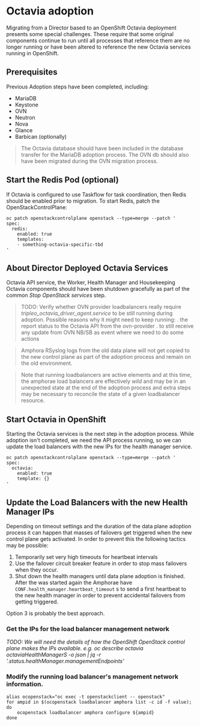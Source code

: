 # Octavia adoption

Migrating from a Director based to an OpenShift Octavia deployment
presents some special challenges. These require that some
original components continue to run until all processes that reference
them are no longer running or have been altered to reference the new
Octavia services running in OpenShift.


## Prerequisites

Previous Adoption steps have been completed, including:
 * MariaDB
 * Keystone
 * OVN
 * Neutron
 * Nova
 * Glance
 * Barbican (optionally)

> The Octavia database should have been included in the database transfer for the MariaDB adoption process. The OVN db should also have been migrated during the OVN migration process.

## Start the Redis Pod (optional)

If Octavia is configured to use Taskflow for task coordination, then Redis should be enabled prior to migration. To start Redis, patch the OpenStackControlPlane:

```
oc patch openstackcontrolplane openstack --type=merge --patch '
spec:
  redis:
    enabled: true
	templates:
    - something-octavia-specific-tbd
'
```

## About Director Deployed Octavia Services

Octavia API service, the Worker, Health Manager and
Housekeeping Octavia components should have been shutdown gracefully as part of
the common *Stop OpenStack services* step.

> TODO: Verify whether OVN provider loadbalancers really require
> *tripleo_octavia_driver_agent.service* to be still running during adoption.
> Possible reasons why it might need to keep running:
> . the report status to the Octavia API from the ovn-provider
> . to still receive any update from OVN NB/SB as event where we need
>   to do some actions

> Amphora RSyslog logs from the old data plane will not get copied to the new
> control plane as part of the adoption process and remain on the old
> environment.

> Note that running loadbalancers are active elements and at this time, the
  amphorae load balancers are effectively *wild* and may be in an unexpected
  state at the end of the adoption process and extra steps may be necessary to
  reconcile the state of a given loadbalancer resource.

## Start Octavia in OpenShift

Starting the Octavia services is the next step in the adoption process. While
adoption isn't completed, we need the API process running, so we can update the
load balancers with the new IPs for the health manager service.


```
oc patch openstackcontrolplane openstack --type=merge --patch '
spec:
  octavia:
    enabled: true
	template: {}
'
```

## Update the Load Balancers with the new Health Manager IPs

 Depending on timeout settings and the duration of the data plane adoption 
 process it can happen that masses of failovers get triggered when the new
 control plane gets activated. In order to prevent this the following 
 tactics may be possible:

 1. Temporarily set very high timeouts for heartbeat intervals
 2. Use the failover circuit breaker feature in order to stop mass failovers 
    when they occur.
 3. Shut down the health managers until data plane adoption is finished. 
    After the was started again the Amphorae have 
    `CONF.health_manager.heartbeat_timeout` s to send a first heartbeat to the
    new health manager in order to prevent accidental failovers from getting 
    triggered.

Option 3 is probably the best approach.

### Get the IPs for the load balancer management network

*TODO: We will need the details of how the OpenShift OpenStack control
plane makes the  IPs available. e.g. oc describe octavia
octaviaHealthManagerS  -o json | jq -r '.status.healthManager.managementEndpoints'*

### Modify the running load balancer's management network information.

```
alias ocopenstack="oc exec -t openstackclient -- openstack"
for ampid in $(ocopenstack loadbalancer amphora list -c id -f value); do
    ocopenstack loadbalancer amphora configure ${ampid}
done
```
